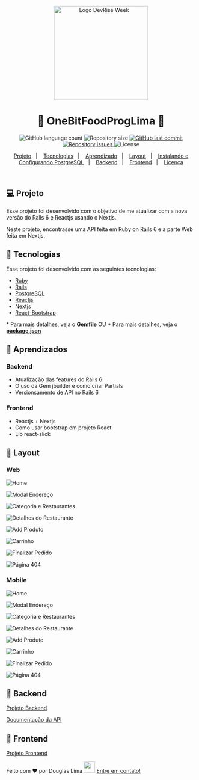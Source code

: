 <p align="center">
  <img alt="Logo DevRise Week" title="#douglasproglima-apps" src="https://rubyonrails.org/images/rails-logo.svg" width="250px" />
</p>

<h1 align="center">
🚀 OneBitFoodProgLima 🚀
</h1>

<p align="center">
  <img alt="GitHub language count" src="https://img.shields.io/github/languages/count/Douglasproglima/OneBitFoodAll">

  <img alt="Repository size" src="https://img.shields.io/github/repo-size/Douglasproglima/OneBitFoodAll">

  <a href="https://github.com/Douglasproglima/OneBitFoodAll/commits/main">
    <img alt="GitHub last commit" src="https://img.shields.io/github/last-commit/Douglasproglima/OneBitFoodAll">
  </a>

  <a href="https://github.com/Douglasproglima/FindHouses/issues">
    <img alt="Repository issues" src="https://img.shields.io/github/issues/Douglasproglima/OneBitFoodAll">
  </a>

  <img alt="License" src="https://img.shields.io/badge/license-MIT-brightgreen">
</p>

<p align="center">
  <a href="#-projeto">Projeto</a>&nbsp;&nbsp;&nbsp;|&nbsp;&nbsp;&nbsp;
  <a href="#rocket-tecnologias">Tecnologias</a>&nbsp;&nbsp;&nbsp;|&nbsp;&nbsp;&nbsp;
    <a href="#rocket-aprendizado">Aprendizado</a>&nbsp;&nbsp;&nbsp;|&nbsp;&nbsp;&nbsp;
  <a href="#rocket-layout">Layout</a>&nbsp;&nbsp;&nbsp;|&nbsp;&nbsp;&nbsp;
  <a href="#rocket-install-config-postgresql">Instalando e Configurando PostgreSQL</a>&nbsp;&nbsp;&nbsp;|&nbsp;&nbsp;&nbsp;
  <a href="#rocket-backend">Backend</a>&nbsp;&nbsp;&nbsp;|&nbsp;&nbsp;&nbsp;
  <a href="#rocket-frontend">Frontend</a>&nbsp;&nbsp;&nbsp;|&nbsp;&nbsp;&nbsp;
  <a href="#memo-licença">Licença</a>
</p>
<br>

## 💻 Projeto

Esse projeto foi desenvolvido com o objetivo de me atualizar com a nova versão do Rails 6 e Reactjs usando o Nextjs.

Neste projeto, encontrasse uma API feita em Ruby on Rails 6 e a parte Web feita em Nextjs.

## :rocket: Tecnologias

Esse projeto foi desenvolvido com as seguintes tecnologias:

- [Ruby](https://www.ruby-lang.org/pt/)
- [Rails](https://rubyonrails.org/)
- [PostgreSQL](https://www.postgresql.org/)
- [Reactjs](https://pt-br.reactjs.org/)
- [Nextjs](https://nextjs.org/)
- [React-Bootstrap](https://react-bootstrap.github.io/)

\* Para mais detalhes, veja o **[Gemfile](./Backend/GemFile)**
OU
\* Para mais detalhes, veja o **[package.json](./frontend/package.json)**

## :school_satchel: Aprendizados
### Backend
- Atualização das features do Rails 6
- O uso da Gem jbuilder e como criar Partials
- Versionsamento de API no Rails 6

### Frontend
- Reactjs + Nextjs
- Como usar bootstrap em projeto React
- Lib react-slick

## 🎨 Layout

### Web

![Home](./frontend/assets/images/web/01.png)

![Modal Endereço](./frontend/assets/images/web/02.png)

![Categoria e Restaurantes](./frontend/assets/images/web/03.png)

![Detalhes do Restaurante](./frontend/assets/images/web/04.png)

![Add Produto](./frontend/assets/images/web/05.png)

![Carrinho](./frontend/assets/images/web/06.png)

![Finalizar Pedido](./frontend/assets/images/web/07.png)

![Página 404](./frontend/assets/images/web/08.png)


### Mobile

![Home](./frontend/assets/images/mobile/01-mobile.png)

![Modal Endereço](./frontend/assets/images/mobile/02-mobile.png)

![Categoria e Restaurantes](./frontend/assets/images/mobile/03-mobile.png)

![Detalhes do Restaurante](./frontend/assets/images/mobile/04-mobile.png)

![Add Produto](./frontend/assets/images/mobile/05-mobile.png)

![Carrinho](./frontend/assets/images/mobile/06-mobile.png)

![Finalizar Pedido](./frontend/assets/images/mobile/07-mobile.png)

![Página 404](./frontend/assets/images/mobile/08-moible.png)


## :notebook: Backend
[Projeto Backend](./Backend/README.md)

[Documentação da API](https://documenter.getpostman.com/view/2433434/TzeTKpyN)
## :notebook: Frontend
[Projeto Frontend](./frontend/README.md)

Feito com ❤️ por Douglas Lima <img src="https://raw.githubusercontent.com/Douglasproglima/douglasproglima/master/gifs/Hi.gif" width="30px"></h2> [Entre em contato!](https://www.linkedin.com/in/douglasproglima)